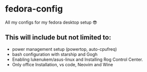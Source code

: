 # fedora-config

All my configs for my fedora desktop setup 😎

## This will include but not limited to:

- power management setup (powertop, auto-cpufreq)
- bash configuration with starship and Gogh
- Enabling lukenukem/asus-linux and Installing Rog Control Center.
- Only office Installation, vs code, Neovim and Wine